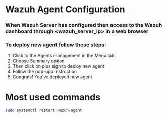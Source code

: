 # Wazuh Agent Configuration 
### When Wazuh Server has configured then access to the Wazuh dashboard through <wazuh_server_ip> in a web browser
### To deploy new agent follow these steps:
1. Click to the Agents management in the Menu tab
2. Choose Summary option
3. Then click on plus sign to deploy new agent
4. Follow the pop-upp instruction
5. Congrats! You've deployed new agent
# Most used commands 
```bash
sudo systemctl restart wazuh-agent
```
